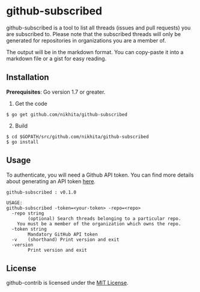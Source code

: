 # github-subscribed

github-subscribed is a tool to list all threads (issues and pull requests) you are subscribed to.
Please note that the subscribed threads will only be generated for repositories in organizations
you are a member of.

The output will be in the markdown format. You can copy-paste it into a markdown file or a gist for easy reading.

## Installation

**Prerequisites**: Go version 1.7 or greater.

1. Get the code

```
$ go get github.com/nikhita/github-subscribed
```

2. Build

```
$ cd $GOPATH/src/github.com/nikhita/github-subscribed
$ go install
```

## Usage

To authenticate, you will need a Github API token. You can find more details about generating an API token [here](https://github.com/blog/1509-personal-api-tokens).

```
github-subscribed : v0.1.0

USAGE:
github-subscribed -token=<your-token> -repo=<repo>
  -repo string
    	(optional) Search threads belonging to a particular repo.
	You must be a member of the organization which owns the repo.
  -token string
    	Mandatory GitHub API token
  -v	(shorthand) Print version and exit
  -version
    	Print version and exit
```

## License

github-contrib is licensed under the [MIT License](/LICENSE).
